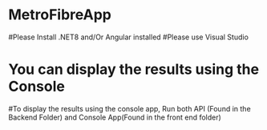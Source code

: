 # MetroFibreApp

#Please Install .NET8 and/Or Angular installed
#Please use Visual Studio

# You can display the results using the Console

#To display the results using the console app, Run both  API (Found in the Backend Folder) and Console App(Found in the front end folder)

